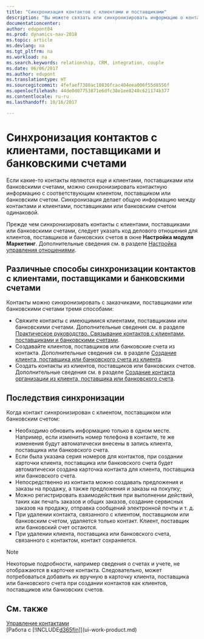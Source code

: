```yaml
---
title: "Синхронизация контактов с клиентами и поставщиками"
description: "Вы можете связать или синхронизировать информацию о контактах, т. е. о клиентах, поставщиках или банковских счетах, чтобы централизованно обновлять эту информацию."
documentationcenter: 
author: edupont04
ms.prod: dynamics-nav-2018
ms.topic: article
ms.devlang: na
ms.tgt_pltfrm: na
ms.workload: na
ms.search.keywords: relationship, CRM, integration, couple
ms.date: 06/06/2017
ms.author: edupont
ms.translationtype: HT
ms.sourcegitcommit: 4fefaef7380ac10836fcac404eea006f55d8556f
ms.openlocfilehash: 44de0d07753871e6dfc38e1ee8240c621174b377
ms.contentlocale: ru-ru
ms.lasthandoff: 10/16/2017

---
```

# <a name="synchronizing-contacts-with-customers-vendors-and-bank-accounts"></a>Синхронизация контактов с клиентами, поставщиками и банковскими счетами
Если какие-то контакты являются еще и клиентами, поставщиками или банковскими счетами, можно синхронизировать контактную информацию с соответствующим клиентом, поставщиком или банковским счетом. Синхронизация делает общую информацию между контактами и клиентами, поставщиками или банковским счетом одинаковой.  

Прежде чем синхронизировать контакты с клиентами, поставщиками или банковскими счетами, следует указать код делового отношения для клиентов, поставщиков и банковских счетов в окне **Настройка модуля Маркетинг**. Дополнительные сведения см. в разделе [Настройка управления отношениями](marketing-setup-marketing.md).

## <a name="different-ways-to-synchronize-contacts-with-customers-vendors-and-bank-accounts"></a>Различные способы синхронизации контактов с клиентами, поставщиками и банковскими счетами
Контакты можно синхронизировать с заказчиками, поставщиками или банковскими счетами тремя способами:

* Свяжите контакты с имеющимися клиентами, поставщиками или банковскими счетами. Дополнительные сведения см. в разделе [Практическое руководство. Связывание контактов с клиентами, поставщиками и банковскими счетами](marketing-how-link-contact.md).
* Создавайте клиентов, поставщиков или банковские счета из контакта. Дополнительные сведения см. в разделе [Создание клиента, поставщика или банковского счета из клиента](marketing-how-create-contacts-new-customers-vendors-bank-accounts.md).
* Создать контакты из клиентов, поставщиков или банковских счетов. Дополнительные сведения см. в разделе [Создание контакта организации из клиента, поставщика или банковского счета](marketing-how-create-contact-companies.md).

## <a name="consequences-of-synchronization"></a>Последствия синхронизации
Когда контакт синхронизирован с клиентом, поставщиком или банковским счетом:

* Необходимо обновить информацию только в одном месте. Например, если изменить номер телефона в контакте, те же изменения будут автоматически внесены в запись клиента, поставщика или банковского счета.
* Если была указана серия номеров для контактов, при создании карточки клиента, поставщика или банковского счета будет автоматически создана карточка контакта для клиента, поставщика или банковского счета.
* Непосредственно из контакта можно создавать предложения и заказы на продажу, а также предложения и заказы на покупку;
* Можно регистрировать взаимодействия при выполнении действий, таких как печать заказов и общих заказов, создание сервисных заказов на продажу, отправка сообщений электронной почты и т. д.
* При удалении контакта, связанного с клиентом, поставщиком или банковским счетом, удаляется только контакт. Клиент, поставщик или банковский счет остаются.
* При удалении клиента, поставщика или банковского счета, связанного с контактом, контакт сохраняется.

> [!NOTE]  
>   Некоторые подробности, например сведения о счетах и учете, не отображаются в карточке контакта. Следовательно, может потребоваться добавить их вручную в карточку клиента, поставщика или банковского счета при создании контактов как клиентов, поставщиков или банковских счетов.

## <a name="see-also"></a>См. также
[Управление контактами](marketing-contacts.md)  
[Работа с [!INCLUDE[d365fin](includes/d365fin_md.md)]](ui-work-product.md)

